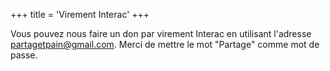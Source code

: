 +++
title = 'Virement Interac'
+++

Vous pouvez nous faire un don par virement Interac en utilisant l'adresse partagetpain@gmail.com. Merci de mettre le mot "Partage" comme mot de passe.